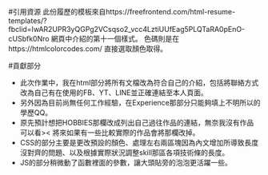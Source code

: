 #引用資源
此份履歷的模板來自https://freefrontend.com/html-resume-templates/?fbclid=IwAR2UPR3yQGPg2VCsqso2_vcc4LztiUUfEag5PLQTaRA0pEnO-cUSbfk0Nro
網頁中介紹的第十一個樣式。
色碼則是在https://htmlcolorcodes.com/ 直接選取顏色取得。

#貢獻部分
* 此次作業中，我在html部分將所有文檔改為符合自己的介紹，包括將聯絡方式改為自己有在使用的FB、YT、LINE並正確連結至本人頁面。
* 另外因為目前尚無任何工作經驗，在Experience那部分只能夠填上不明所以的學歷QQ。
* 原先預計想把HOBBIES那欄改成列出自己過往作品的連結，無奈我沒有作品可以看>< 將來如果有一些比較實際的作品會將那欄改掉。
* CSS的部分主要是更改預設的顏色、處理左右兩區塊因為內文增加所導致長度沒對齊的問題、以及根據實際狀況調整skill那區各項技術條的長度。
* JS的部分稍微動了函數裡面的參數，讓大頭貼旁的泡泡更活躍一些。


